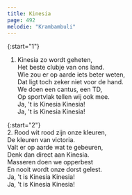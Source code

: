 ```yaml
---
title: Kinesia
page: 492
melodie: "Krambambuli"
---  
```


{:start="1"}  
1.  Kinesia zo wordt geheten,  
Het beste clubje van ons land.  
Wie zou er op aarde iets beter weten,  
Dat ligt toch zeker niet voor de hand.  
We doen een cantus, een TD,  
Op sportvlak tellen wij ook mee.  
Ja, 't is Kinesia Kinesia!  
Ja, 't is Kinesia Kinesia!  


{:start="2"}  
2. Rood wit rood zijn onze kleuren,  
De kleuren van victoria.  
Valt er op aarde wat te gebeuren,  
Denk dan direct aan Kinesia.  
Masseren doen we opperbest  
En nooit wordt onze dorst gelest.  
Ja, 't is Kinesia Kinesia!  
Ja, 't is Kinesia Kinesia!  